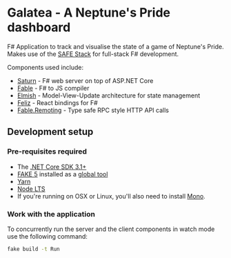 # Galatea - A Neptune's Pride dashboard

F# Application to track and visualise the state of a game of Neptune's Pride.
Makes use of the [SAFE Stack](https://safe-stack.github.io/) for full-stack F# development.

Components used include:
* [Saturn](https://saturnframework.org/docs/) - F# web server on top of ASP.NET Core
* [Fable](https://fable.io/docs/) - F# to JS compiler
* [Elmish](https://elmish.github.io/elmish/) - Model-View-Update architecture for state management
* [Feliz](https://zaid-ajaj.github.io/Feliz/) - React bindings for F#
* [Fable.Remoting](https://zaid-ajaj.github.io/Fable.Remoting/) - Type safe RPC style HTTP API calls

## Development setup

### Pre-requisites required
* The [.NET Core SDK 3.1+](https://www.microsoft.com/net/download)
* [FAKE 5](https://fake.build/) installed as a [global tool](https://fake.build/fake-gettingstarted.html#Install-FAKE)
* [Yarn](https://yarnpkg.com/lang/en/docs/install/)
* [Node LTS](https://nodejs.org/en/download/)
* If you're running on OSX or Linux, you'll also need to install [Mono](https://www.mono-project.com/docs/getting-started/install/).

### Work with the application


To concurrently run the server and the client components in watch mode use the following command:

```bash
fake build -t Run
```
